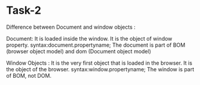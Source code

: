 # Task-2

Difference between Document and window objects :

Document:
It is loaded inside the window.
It is the object of window property.
syntax:document.propertyname;
The document is part of BOM (browser object model) and dom (Document object model)

Window Objects :
It is the very first object that is loaded in the browser.
It is the object of the browser.
syntax:window.propertyname;
The window is part of BOM, not DOM.

